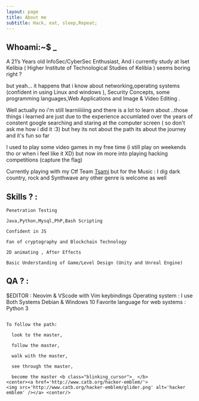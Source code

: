 ```yaml
---
layout: page
title: About me
subtitle: Hack, eat, sleep,Repeat;
---
```

## Whoami:~$ <b class="blinking_cursor">_ </b>
 A 21’s Years old InfoSec/CyberSec Enthusiast, And i currently study at Iset Kelibia ( Higher Institute of Technological Studies of Kelibia
) seems boring right ?

but yeah... it happens that i know about networking,operating systems (confident in using Linux and windows ), Security Concepts, some programming languages,Web Applications and Image & Video Editing .  

Well actually no i'm still learniiiiiing and there is a lot to learn about ..those things i learned are just due to the experience accumlated over the years of constent google searching and staring at the computer screen ( so don't ask me how i did it :3) 
but hey its not about the path its about the journey and it's fun so far

I used to play some video games in my free time (i still play on weekends tho or when i feel like it XD) but now im more into playing hacking competitions (capture the flag) 

Currently playing with my Ctf Team <a class="Tsami" href="https://ctftime.org/team/75334">Tsami</a>
but for the Music  :  I dig dark country, rock and Synthwave any other genre is welcome as well


## Skills  ?  :
```
Penetration Testing

Java,Python,Mysql,PhP,Bash Scripting

Confident in JS

Fan of cryptography and Blockchain Technology

2D animating , After Effects

Basic Understanding of Game/Level Design (Unity and Unreal Engine)

```

## QA ?   :
$EDITOR :  Neovim & VScode with Vim keybindings
Operating system :  I use Both Systems Debian & Windows 10
Favorite language for web systems : Python 3
```

To follow the path:

  look to the master,

  follow the master,

  walk with the master,

  see through the master,

  become the master <b class="blinking_cursor">_ </b>
<center><a href='http://www.catb.org/hacker-emblem/'>
<img src='http://www.catb.org/hacker-emblem/glider.png' alt='hacker emblem' /></a> <center/>
